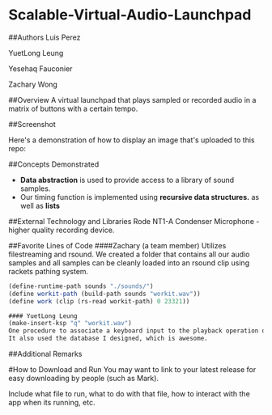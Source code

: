 # Scalable-Virtual-Audio-Launchpad


##Authors
Luis Perez

YuetLong Leung

Yesehaq Fauconier

Zachary Wong

##Overview
A virtual launchpad that plays sampled or recorded audio in a matrix of buttons with a certain tempo.

##Screenshot


Here's a demonstration of how to display an image that's uploaded to this repo:


##Concepts Demonstrated

* **Data abstraction** is used to provide access to a library of sound samples.
* Our timing function is implemented using  **recursive data structures.** as well as **lists**

##External Technology and Libraries
Rode NT1-A Condenser Microphone - higher quality recording device.

##Favorite Lines of Code
####Zachary (a team member)
Utilizes filestreaming and rsound.  We created a folder that contains all our audio samples and all samples can be cleanly loaded into an rsound clip using rackets pathing system.
```scheme
(define-runtime-path sounds "./sounds/")
(define workit-path (build-path sounds "workit.wav"))
(define work (clip (rs-read workit-path) 0 23321))

#### YuetLong Leung
(make-insert-ksp "q" "workit.wav")
One procedure to associate a keyboard input to the playback operation of a wav file.
It also used the database I designed, which is awesome.
```

##Additional Remarks


#How to Download and Run
You may want to link to your latest release for easy downloading by people (such as Mark).

Include what file to run, what to do with that file, how to interact with the app when its running, etc. 
